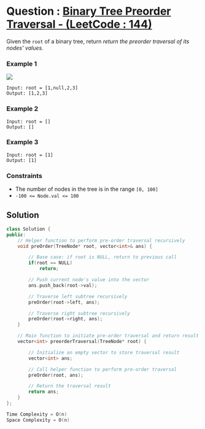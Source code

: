 # Question : [Binary Tree Preorder Traversal - (LeetCode : 144)](https://leetcode.com/problems/binary-tree-preorder-traversal/description/)

Given the `root` of a binary tree, return _return the preorder traversal of its nodes' values._

### Example 1

![](https://assets.leetcode.com/uploads/2020/09/15/inorder_1.jpg)

```
Input: root = [1,null,2,3]
Output: [1,2,3]
```

### Example 2

```
Input: root = []
Output: []
```

### Example 3

```
Input: root = [1]
Output: [1]
```

### Constraints

- The number of nodes in the tree is in the range `[0, 100]`<br>
- `-100 <= Node.val <= 100`

## Solution

```Cpp
class Solution {
public:
    // Helper function to perform pre-order traversal recursively
    void preOrder(TreeNode* root, vector<int>& ans) {

        // Base case: if root is NULL, return to previous call
        if(root == NULL)
            return;

        // Push current node's value into the vector
        ans.push_back(root->val);

        // Traverse left subtree recursively
        preOrder(root->left, ans);

        // Traverse right subtree recursively
        preOrder(root->right, ans);
    }

    // Main function to initiate pre-order traversal and return result
    vector<int> preorderTraversal(TreeNode* root) {

        // Initialize an empty vector to store traversal result
        vector<int> ans;

        // Call helper function to perform pre-order traversal
        preOrder(root, ans);

        // Return the traversal result
        return ans;
    }
};

Time Complexity = O(n)
Space Complexity = O(n)
```
